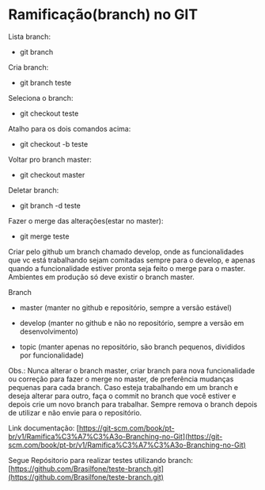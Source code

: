 Ramificação(branch) no GIT
==========================

Lista branch:

- git branch

Cria branch:

- git branch teste

Seleciona o branch:

- git checkout teste

Atalho para os dois comandos acima:

- git checkout -b teste

Voltar pro branch master:

- git checkout master

Deletar branch:

- git branch -d teste

Fazer o merge das alterações(estar no master):

- git merge teste

Criar pelo github um branch chamado develop, onde as funcionalidades que vc está trabalhando sejam comitadas sempre para o develop, e apenas quando a funcionalidade estiver pronta seja feito o merge para o master. Ambientes em produção só deve existir o branch master.


Branch

- master (manter no github e repositório, sempre a versão estável)

- develop (manter no github e não no repositório, sempre a versão em desenvolvimento)

- topic (manter apenas no repositório, são branch pequenos, divididos por funcionalidade)


Obs.: Nunca alterar o branch master, criar branch para nova funcionalidade ou correção para fazer o merge no master, de preferência mudanças pequenas para cada branch. Caso esteja trabalhando em um branch e deseja alterar para outro, faça o commit no branch que você estiver e depois crie um novo branch para trabalhar.
Sempre remova o branch depois de utilizar e não envie para o repositório.

Link documentação: [https://git-scm.com/book/pt-br/v1/Ramifica%C3%A7%C3%A3o-Branching-no-Git](https://git-scm.com/book/pt-br/v1/Ramifica%C3%A7%C3%A3o-Branching-no-Git)

Segue Repósitorio para realizar testes utilizando branch: [https://github.com/Brasilfone/teste-branch.git](https://github.com/Brasilfone/teste-branch.git)